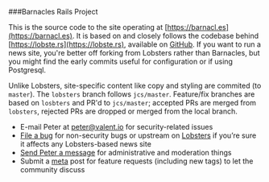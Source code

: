 ###Barnacles Rails Project

This is the source code to the site operating at [https://barnacl.es](https://barnacl.es).
It is based on and closely follows the codebase behind [https://lobste.rs](https://lobste.rs), available on [GitHub](https://github.com/jcs/lobsters).
If you want to run a news site, you're better off forking from Lobsters rather than Barnacles,
but you might find the early commits useful for configuration or if using Postgresql.

Unlike Lobsters, site-specific content like copy and styling are commited (to `master`).
The `lobsters` branch follows `jcs/master`.
Feature/fix branches are based on `losbters` and PR'd to `jcs/master`;
accepted PRs are merged from `lobsters`,
rejected PRs are dropped or merged from the local branch.

 * E-mail Peter at peter@valent.io for security-related issues
 * [File a bug](https://github.com/pushcx/barnacl.es/issues) for non-security bugs or upstream on [Lobsters](https://github.com/jcs/lobsters/issues) if you’re sure it affects any Lobsters-based news site
 * [Send Peter a message](https://barnacl.es/messages?to=pushcx) for administrative and moderation things
 * Submit a [meta](https://barnacl.es/t/meta) post for feature requests (including new tags) to let the community discuss
